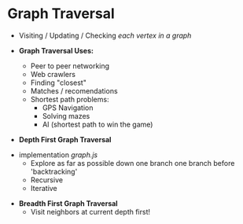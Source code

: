 # Graph Traversal
* Visiting / Updating / Checking *each vertex in a graph*

* **Graph Traversal Uses:**
    - Peer to peer networking
    - Web crawlers
    - Finding "closest"
    - Matches / recomendations
    - Shortest path problems:
        - GPS Navigation
        - Solving mazes
        - AI (shortest path to win the game)

* **Depth First Graph Traversal**
- implementation *graph.js*
    - Explore as far as possible down one branch one branch before 'backtracking'
    - Recursive
    - Iterative

* **Breadth First Graph Traversal**
    - Visit neighbors at current depth first!